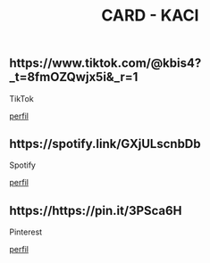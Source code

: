 <!DOCTYPE html>
<html lang="en">
<head>
    <meta charset="UTF-8">
    <meta name="viewport" content="width=device-width, initial-scale=1.0">
    <link rel="stylesheet" href="styles.css">
</head>
<body>
    <header>
        <h1>CARD - KACI</h1>
    </header>
    <main>
        <div class="card">
            <h2> https://www.tiktok.com/@kbis4?_t=8fmOZQwjx5i&_r=1 </h2>
            <p>TikTok</p>
            <a href="#">perfil</a>
        </div>
        <div class="card">
            <h2> https://spotify.link/GXjULscnbDb </h2>
            <p>Spotify</p>
            <a href="#">perfil</a>
        </div>
         <div class="card">
            <h2> https://https://pin.it/3PSca6H </h2>
            <p>Pinterest</p>
            <a href="#">perfil</a>
        </div>
        
</body>
        </html>
